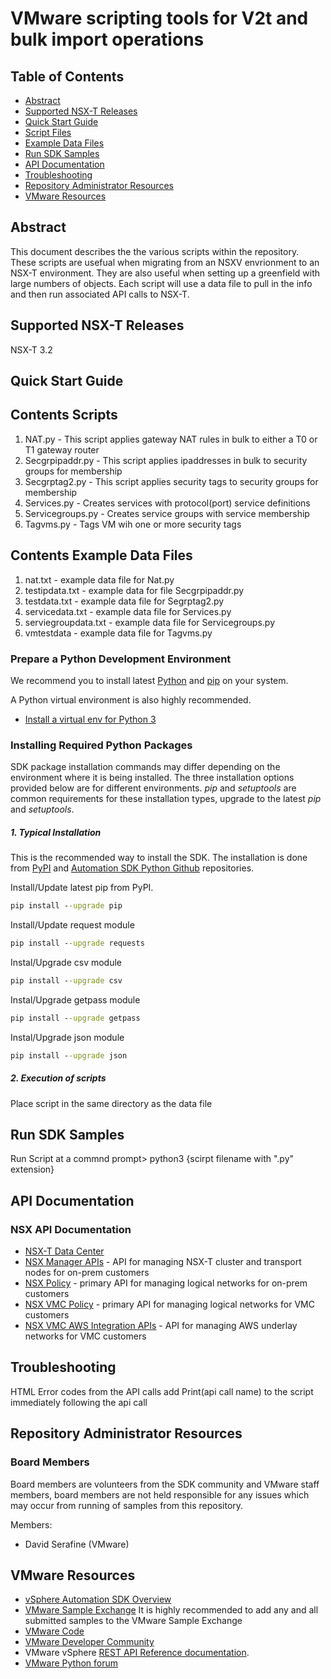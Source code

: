 # VMware scripting tools for V2t and bulk import operations 


## Table of Contents
- [Abstract](#abstract)
- [Supported NSX-T Releases](#supported-nsx-t-releases)
- [Quick Start Guide](#quick-start-guide)
- [Script Files](#Contents-Scripts)
- [Example Data Files](#Contents-Example-Data-Files)
- [Run SDK Samples](#run-sdk-samples)
- [API Documentation](#api-documentation)
- [Troubleshooting](#troubleshooting)
- [Repository Administrator Resources](#repository-administrator-resources)
- [VMware Resources](#vmware-resources)

## Abstract
This document describes the the various scripts within the repository.  These scripts are usefual when migrating from an NSXV envrionment to an NSX-T environment.  They are also useful when setting up a greenfield with large numbers of objects.  Each script will use a data file to pull in the info and then run associated API calls to NSX-T.

## Supported NSX-T Releases
NSX-T 3.2

## Quick Start Guide

## Contents Scripts
1. NAT.py - This script applies gateway NAT rules in bulk to either a T0 or T1 gateway router
2. Secgrpipaddr.py - This script applies ipaddresses in bulk to security groups for membership
3. Secgrptag2.py - This script applies security tags to security groups for membership
4. Services.py - Creates services with protocol(port) service definitions
5. Servicegroups.py - Creates service groups with service membership
6. Tagvms.py - Tags VM wih one or more security tags

## Contents Example Data Files
1. nat.txt - example data file for Nat.py
2. testipdata.txt - example data for file Secgrpipaddr.py
3. testdata.txt - example data file for Segrptag2.py
4. servicedata.txt - example data file for Services.py
5. serviegroupdata.txt - example data file for Servicegroups.py
6. vmtestdata - example data file for Tagvms.py

### Prepare a Python Development Environment

We recommend you to install latest [Python](http://docs.python-guide.org/en/latest/starting/installation/) and [pip](https://pypi.python.org/pypi/pip/) on your system.

A Python virtual environment is also highly recommended.
* [Install a virtual env for Python 3](https://docs.python.org/3/tutorial/venv.html)

### Installing Required Python Packages
SDK package installation commands may differ depending on the environment where it is being installed. The three installation options provided below are for different environments.
*pip* and *setuptools* are common requirements for these installation types, upgrade to the latest *pip* and *setuptools*.

##### 1. Typical Installation
This is the recommended way to install the SDK. The installation is done from [PyPI](https://pypi.org/) and [Automation SDK Python Github](https://github.com/vmware/vsphere-automation-sdk-python) repositories.

Install/Update latest pip from PyPI.
```cmd
pip install --upgrade pip
```
Install/Update request module
```cmd
pip install --upgrade requests
```
Instal/Upgrade csv module
```cmd
pip install --upgrade csv
```
Instal/Upgrade getpass module
```cmd
pip install --upgrade getpass
```
Instal/Upgrade json module
```cmd
pip install --upgrade json
```

##### 2. Execution of scripts

Place script in the same directory as the data file

## Run SDK Samples

Run Script
at a commnd prompt> python3 {scirpt filename with ".py" extension}

## API Documentation

### NSX API Documentation
* [NSX-T Data Center](https://docs.vmware.com/en/VMware-NSX-T-Data-Center/index.html)
* [NSX Manager APIs](https://vmware.github.io/vsphere-automation-sdk-python/nsx/nsx/index.html) - API for managing NSX-T cluster and transport nodes for on-prem customers
* [NSX Policy](https://vmware.github.io/vsphere-automation-sdk-python/nsx/nsx_policy/index.html) - primary API for managing logical networks for on-prem customers
* [NSX VMC Policy](https://vmware.github.io/vsphere-automation-sdk-python/nsx/nsx_vmc_policy/index.html) - primary API for managing logical networks for VMC customers
* [NSX VMC AWS Integration APIs](https://vmware.github.io/vsphere-automation-sdk-python/nsx/nsx_vmc_aws_integration/index.html) - API for managing AWS underlay networks for VMC customers

## Troubleshooting

HTML Error codes from the API calls 
add Print(api call name) to the script immediately following the api call

## Repository Administrator Resources

### Board Members

Board members are volunteers from the SDK community and VMware staff members, board members are not held responsible for any issues which may occur from running of samples from this repository.

Members:
* David Serafine (VMware)

## VMware Resources

* [vSphere Automation SDK Overview](http://pubs.vmware.com/vsphere-65/index.jsp#com.vmware.vapi.progguide.doc/GUID-AF73991C-FC1C-47DF-8362-184B6544CFDE.html)
* [VMware Sample Exchange](https://code.vmware.com/samples) It is highly recommended to add any and all submitted samples to the VMware Sample Exchange
* [VMware Code](https://code.vmware.com/home)
* [VMware Developer Community](https://communities.vmware.com/community/vmtn/developer)
* VMware vSphere [REST API Reference documentation](https://developer.vmware.com/docs/vsphere-automation/latest/).
* [VMware Python forum](https://code.vmware.com/forums/7508/vsphere-automation-sdk-for-python)
